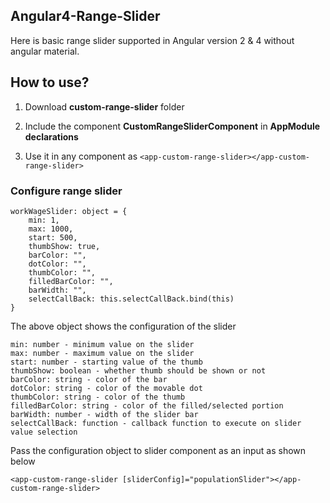 
## Angular4-Range-Slider

Here is basic range slider supported in Angular version 2 & 4 without angular material.

## How to use?

1. Download **custom-range-slider** folder

2. Include the component **CustomRangeSliderComponent** in **AppModule** **declarations**

3. Use it in any component as `<app-custom-range-slider></app-custom-range-slider>`

### Configure range slider

	workWageSlider: object = {
		min: 1,
		max: 1000,
		start: 500,
		thumbShow: true,
		barColor: "",
		dotColor: "",
		thumbColor: "",
		filledBarColor: "",
		barWidth: "",
		selectCallBack: this.selectCallBack.bind(this)
	}


The above object shows the configuration of the slider


    min: number - minimum value on the slider
    max: number - maximum value on the slider
    start: number - starting value of the thumb
    thumbShow: boolean - whether thumb should be shown or not
    barColor: string - color of the bar
    dotColor: string - color of the movable dot
    thumbColor: string - color of the thumb
    filledBarColor: string - color of the filled/selected portion
    barWidth: number - width of the slider bar
    selectCallBack: function - callback function to execute on slider value selection


Pass the configuration object to slider component as an input as shown below

`<app-custom-range-slider [sliderConfig]="populationSlider"></app-custom-range-slider>`
